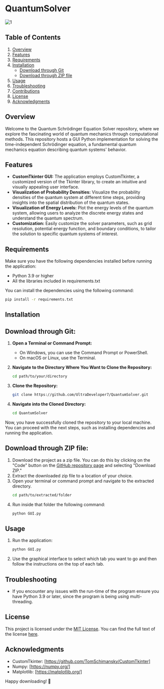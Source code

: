 # QuantumSolver

![1](https://github.com/UltraDeveloper7/QuantumSolver/assets/75303541/341a33f0-b8ca-4028-ad3a-69c8d261c8ee)

## Table of Contents
1. [Overview](#overview)
2. [Features](#features)
3. [Requirements](#requirements)
4. [Installation](#installation)
    - [Download through Git](#download-through-git)
    - [Download through ZIP file](#download-through-zip-file)
5. [Usage](#usage)
6. [Troubleshooting](#troubleshooting)
7. [Contributions](#contributions)
8. [License](#license)
9. [Acknowledgments](#acknowledgments)


## Overview
Welcome to the Quantum Schrödinger Equation Solver repository, where we explore the fascinating world of quantum mechanics through computational methods. This repository hosts a GUI Python implementation for solving the time-independent Schrödinger equation, a fundamental quantum mechanics equation describing quantum systems' behavior.


## Features
- **CustomTkinter GUI:** The application employs CustomTkinter, a customized version of the Tkinter library, to create an intuitive and visually appealing user interface.
- **Visualization of Probability Densities:** Visualize the probability densities of the quantum system at different time steps, providing insights into the spatial distribution of the quantum states.
- **Visualization of Energy Levels:** Plot the energy levels of the quantum system, allowing users to analyze the discrete energy states and understand the quantum spectrum.
- **Customization:** Easily customize the solver parameters, such as grid resolution, potential energy function, and boundary conditions, to tailor the solution to specific quantum systems of interest.


## Requirements
Make sure you have the following dependencies installed before running the application:
- Python 3.9 or higher
- All the libraries included in requirements.txt


You can install the dependencies using the following command:
```bash
pip install -r requirements.txt
```

## Installation
## Download through Git:
1. **Open a Terminal or Command Prompt:**
   - On Windows, you can use the Command Prompt or PowerShell.
   - On macOS or Linux, use the Terminal.

2. **Navigate to the Directory Where You Want to Clone the Repository:**
   ```bash
   cd path/to/your/directory
   ```
3. **Clone the Repository:**
   ```bash
   git clone https://github.com/UltraDeveloper7/QuantumSolver.git
   ```
4. **Navigate into the Cloned Directory:**
   ```bash
   cd QuantumSolver
   ```
Now, you have successfully cloned the repository to your local machine. You can proceed with the next steps, such as installing dependencies and running the application.

## Download through ZIP file:
1. Download the project as a zip file. You can do this by clicking on the "Code" button on the [GitHub repository page](https://github.com/UltraDeveloper7/QuantumSolver) and selecting "Download ZIP."
2. Extract the downloaded zip file to a location of your choice.
3. Open your terminal or command prompt and navigate to the extracted directory.
   ```bash
   cd path/to/extracted/folder
   ```
4. Run inside that folder the following command:
   ```bash
   python GUI.py
   ```

## Usage
1. Run the application:
    ```bash
    python GUI.py
    ```
2. Use the graphical interface to select  which tab you want to go and then follow the instructions on the top of each tab.

## Troubleshooting
- If you encounter any issues with the run-time of the program ensure you have Python 3.9 or later, since the program is being using multi-threading.

## License
This project is licensed under the [MIT License](LICENSE). You can find the full text of the license [here](https://opensource.org/licenses/MIT).

## Acknowledgments
- CustomTkinter: [https://github.com/TomSchimansky/CustomTkinter]
- Numpy: [https://numpy.org/]
- Matplotlib: [https://matplotlib.org/]

Happy downloading! 🎉
